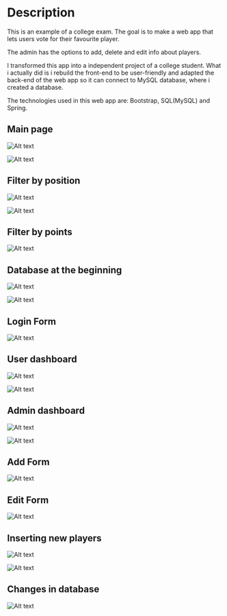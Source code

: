 
# Description 

This is an example of a college exam. The goal is to make a web app that lets users vote for their favourite player.

The admin has the options to add, delete and edit info about players.

I transformed this app into a independent project of a college student. What i actually did is i rebuild the front-end to be user-friendly and adapted the back-end of the web app so it can connect to MySQL database, where i created a database.

The technologies used in this web app are: Bootstrap, SQL(MySQL) and Spring.



## Main page

![Alt text](https://raw.githubusercontent.com/OrdancheNedev/Player/master/image1.png)


![Alt text](https://raw.githubusercontent.com/OrdancheNedev/Player/master/image2.png)

## Filter by position

![Alt text](https://raw.githubusercontent.com/OrdancheNedev/Player/master/image3.png)


![Alt text](https://raw.githubusercontent.com/OrdancheNedev/Player/master/image4.png)

## Filter by points

![Alt text](https://raw.githubusercontent.com/OrdancheNedev/Player/master/image5.png)

## Database at the beginning

![Alt text](https://raw.githubusercontent.com/OrdancheNedev/Player/master/image6.png)


![Alt text](https://raw.githubusercontent.com/OrdancheNedev/Player/master/image7.png)


## Login Form

![Alt text](https://raw.githubusercontent.com/OrdancheNedev/Player/master/image8.png)


## User dashboard


![Alt text](https://raw.githubusercontent.com/OrdancheNedev/Player/master/image9.png)


![Alt text](https://raw.githubusercontent.com/OrdancheNedev/Player/master/image10.png)

## Admin dashboard

![Alt text](https://raw.githubusercontent.com/OrdancheNedev/Player/master/admin.png)


![Alt text](https://raw.githubusercontent.com/OrdancheNedev/Player/master/admin2.png)

## Add Form

![Alt text](https://raw.githubusercontent.com/OrdancheNedev/Player/master/add.png)

## Edit Form

![Alt text](https://raw.githubusercontent.com/OrdancheNedev/Player/master/edit.png)

## Inserting new players

![Alt text](https://raw.githubusercontent.com/OrdancheNedev/Player/master/insert_new_player.png)


![Alt text](https://raw.githubusercontent.com/OrdancheNedev/Player/master/insert_new_player2.png)


## Changes in database

![Alt text](https://raw.githubusercontent.com/OrdancheNedev/Player/master/db_changes.png)


